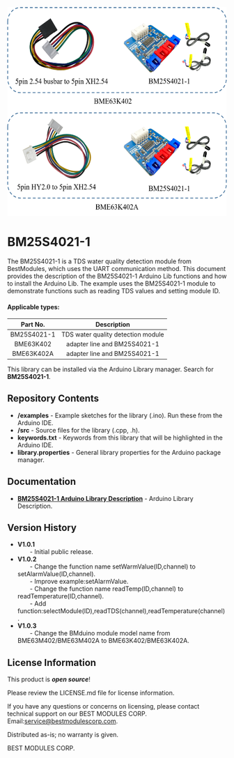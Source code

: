 <div align=center>
<img src="https://github.com/BestModules-Libraries/img/blob/main/BM25S4021-1_BME63K402_BME63K402A_V1.0.png" width="562" height="480">

</div>

BM25S4021-1
===========================================================

The BM25S4021-1 is a TDS water quality detection module from BestModules, which uses the UART communication method. This document provides the description of the BM25S4021-1 Arduino Lib functions and how to install the Arduino Lib. The example uses the BM25S4021-1 module to demonstrate functions such as reading TDS values and setting module ID.

#### Applicable types:
<div align=center>

|Part No.   |Description                             |
|:---------:|:--------------------------------------:|
|BM25S4021-1 |TDS water quality detection module|
|BME63K402   |adapter line and BM25S4021-1|
|BME63K402A  |adapter line and BM25S4021-1|

</div>

This library can be installed via the Arduino Library manager. Search for **BM25S4021-1**.

Repository Contents
-------------------

* **/examples** - Example sketches for the library (.ino). Run these from the Arduino IDE.
* **/src** - Source files for the library (.cpp, .h).
* **keywords.txt** - Keywords from this library that will be highlighted in the Arduino IDE.
* **library.properties** - General library properties for the Arduino package manager.

Documentation
-------------------

* **[BM25S4021-1 Arduino Library Description](https://www.bestmodulescorp.com/bm25s4021-1.html#tab-product2)** - Arduino Library Description.

Version History
-------------------

* **V1.0.1**  
&emsp;&emsp;- Initial public release.  
* **V1.0.2**  
&emsp;&emsp;- Change the function name setWarmValue(ID,channel) to setAlarmValue(ID,channel).  
&emsp;&emsp;- Improve example:setAlarmValue.  
&emsp;&emsp;- Change the function name readTemp(ID,channel) to readTemperature(ID,channel).  
&emsp;&emsp;- Add function:selectModule(ID),readTDS(channel),readTemperature(channel).  
* **V1.0.3**  
&emsp;&emsp;- Change the BMduino module model name from BME63M402/BME63M402A to BME63K402/BME63K402A.  

License Information
-------------------

This product is _**open source**_!

Please review the LICENSE.md file for license information.

If you have any questions or concerns on licensing, please contact technical support on our BEST MODULES CORP. Email:service@bestmodulescorp.com.

Distributed as-is; no warranty is given.

BEST MODULES CORP. 
